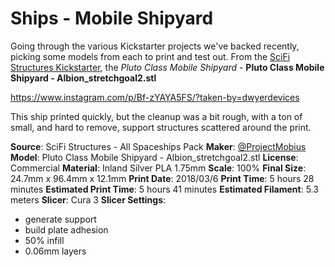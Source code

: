 # Ships - Mobile Shipyard

Going through the various Kickstarter projects we've backed recently, picking some models from each
to print and test out. From the [SciFi Structures Kickstarter](https://www.kickstarter.com/projects/1419392625/printable-scifi-structures-stl-file-pack-for-table), the
*Pluto Class Mobile Shipyard* - **Pluto Class Mobile Shipyard - Albion_stretchgoal2.stl**

https://www.instagram.com/p/Bf-zYAYA5FS/?taken-by=dwyerdevices

This ship printed quickly, but the cleanup was a bit rough, with a ton of small, and hard to remove, support structures
scattered around the print.

**Source**: SciFi Structures - All Spaceships Pack
**Maker**: [@ProjectMobius](https://www.instagram.com/projectmobius/)
**Model**: Pluto Class Mobile Shipyard - Albion_stretchgoal2.stl
**License**: Commercial
**Material**: Inland Silver PLA 1.75mm
**Scale**: 100%
**Final Size**: 24.7mm x 96.4mm x 12.1mm
**Print Date**: 2018/03/6
**Print Time**: 5 hours 28 minutes
**Estimated Print Time**: 5 hours 41 minutes
**Estimated Filament**: 5.3 meters
**Slicer**: Cura 3
**Slicer Settings**:
 - generate support
 - build plate adhesion
 - 50% infill
 - 0.06mm layers  